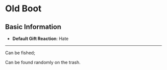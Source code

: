 # Old Boot

## Basic Information

- **Default Gift Reaction**: Hate

---

Can be fished;

Can be found randomly on the trash.
